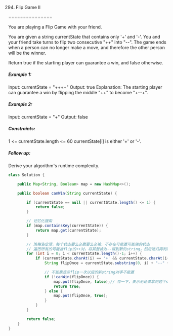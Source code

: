 294. Flip Game II

===============

You are playing a Flip Game with your friend.

You are given a string currentState that contains only '+' and '-'. You and your friend take turns to flip two consecutive "++" into "--". The game ends when a person can no longer make a move, and therefore the other person will be the winner.

Return true if the starting player can guarantee a win, and false otherwise.

##### Example 1:

Input: currentState = "++++"
Output: true
Explanation: The starting player can guarantee a win by flipping the middle "++" to become "+--+".

##### Example 2:

Input: currentState = "+"
Output: false

##### Constraints:

1 <= currentState.length <= 60
currentState[i] is either '+' or '-'.

##### Follow up: 

Derive your algorithm's runtime complexity.

```java
class Solution {

    public Map<String, Boolean> map = new HashMap<>();

    public boolean canWin(String currentState) {

        if (currentState == null || currentState.length() <= 1) {
            return false;
        }

        // 记忆化搜索
        if (map.containsKey(currentState)) {
            return map.get(currentState);
        }

        // 策梅洛定理，每个状态要么必赢要么必输，不存在可能赢可能输的状态
        // 遍历所有的可能被flip的++对，将其替换为--得到新的string，然后递归再判断新生成的string是不是可以赢
        for (int i = 0; i < currentState.length()-1; i++) {
            if (currentState.charAt(i) == '+' && currentState.charAt(i+1) == '+') {
                String flipOnce = currentState.substring(0, i) + "--" + currentState.substring(i+2);

                // 不能赢表示flip一次以后的新string对手不能赢
                if (!canWin(flipOnce)) {
                    map.put(flipOnce, false);// 存一下，表示无论谁拿到这个string都不能赢
                    return true;
                } else {
                    map.put(flipOnce, true);
                }
            }
        }

        return false;
    }
}
```

